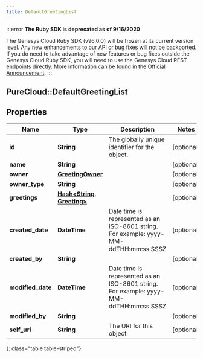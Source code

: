 ```yaml
---
title: DefaultGreetingList
---
```


:::error
**The Ruby SDK is deprecated as of 9/16/2020**

The Genesys Cloud Ruby SDK (v96.0.0) will be frozen at its current version level. Any new enhancements to our API or bug fixes will not be backported. If you do need to take advantage of new features or bug fixes outside the Genesys Cloud Ruby SDK, you will need to use the Genesys Cloud REST endpoints directly. More information can be found in the [Official Announcement](https://developer.mypurecloud.com/forum/t/announcement-genesys-cloud-ruby-sdk-end-of-life/8850).
:::


## PureCloud::DefaultGreetingList

## Properties

|Name | Type | Description | Notes|
|------------ | ------------- | ------------- | -------------|
| **id** | **String** | The globally unique identifier for the object. | [optional] |
| **name** | **String** |  | [optional] |
| **owner** | [**GreetingOwner**](GreetingOwner.html) |  | [optional] |
| **owner_type** | **String** |  | [optional] |
| **greetings** | [**Hash&lt;String, Greeting&gt;**](Greeting.html) |  | [optional] |
| **created_date** | **DateTime** | Date time is represented as an ISO-8601 string. For example: yyyy-MM-ddTHH:mm:ss.SSSZ | [optional] |
| **created_by** | **String** |  | [optional] |
| **modified_date** | **DateTime** | Date time is represented as an ISO-8601 string. For example: yyyy-MM-ddTHH:mm:ss.SSSZ | [optional] |
| **modified_by** | **String** |  | [optional] |
| **self_uri** | **String** | The URI for this object | [optional] |
{: class="table table-striped"}


